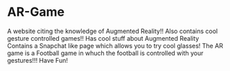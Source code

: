 # AR-Game
A website citing the knowledge of Augmented Reality!! Also contains cool gesture controlled games!!
Has cool stuff about Augmented Reality
Contains a Snapchat like page which allows you to try cool glasses!
The AR game is a Football game in whuch the football is controlled with your gestures!!!
Have Fun!
